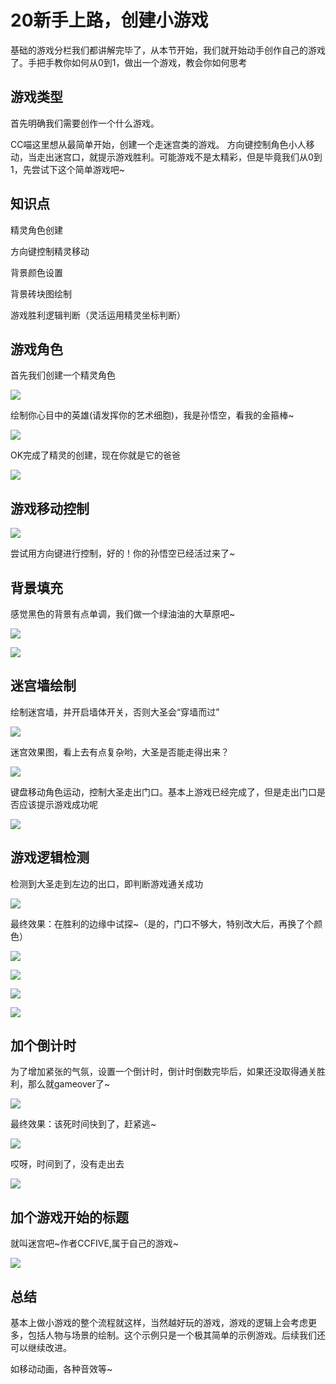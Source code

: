 # 20新手上路，创建小游戏

基础的游戏分栏我们都讲解完毕了，从本节开始，我们就开始动手创作自己的游戏了。手把手教你如何从0到1，做出一个游戏，教会你如何思考

## 游戏类型

首先明确我们需要创作一个什么游戏。

CC喵这里想从最简单开始，创建一个走迷宫类的游戏。
方向键控制角色小人移动，当走出迷宫口，就提示游戏胜利。可能游戏不是太精彩，但是毕竟我们从0到1，先尝试下这个简单游戏吧~

## 知识点

精灵角色创建

方向键控制精灵移动

背景颜色设置

背景砖块图绘制

游戏胜利逻辑判断（灵活运用精灵坐标判断）

## 游戏角色

首先我们创建一个精灵角色

![](./image/c20_01.png)

绘制你心目中的英雄(请发挥你的艺术细胞)，我是孙悟空，看我的金箍棒~

![](./image/c20_02.png)

OK完成了精灵的创建，现在你就是它的爸爸

![](./image/c20_03.png)

## 游戏移动控制

![](./image/c20_04.png)

尝试用方向键进行控制，好的！你的孙悟空已经活过来了~

## 背景填充

感觉黑色的背景有点单调，我们做一个绿油油的大草原吧~

![](./image/c20_08.png)

![](./image/c20_09.png)

## 迷宫墙绘制

绘制迷宫墙，并开启墙体开关，否则大圣会“穿墙而过”

![](./image/c20_10.png)

迷宫效果图，看上去有点复杂哟，大圣是否能走得出来？

![](./image/c20_11.png)

键盘移动角色运动，控制大圣走出门口。基本上游戏已经完成了，但是走出门口是否应该提示游戏成功呢

![](./image/c20_12.png)

## 游戏逻辑检测

检测到大圣走到左边的出口，即判断游戏通关成功

![](./image/c20_13.png)

最终效果：在胜利的边缘中试探~（是的，门口不够大，特别改大后，再换了个颜色）

![](./image/c20_14.png)

![](./image/c20_15.png)

![](./image/c20_16.png)

![](./image/c20_17.png)

## 加个倒计时

为了增加紧张的气氛，设置一个倒计时，倒计时倒数完毕后，如果还没取得通关胜利，那么就gameover了~

![](./image/c20_18.png)

最终效果：该死时间快到了，赶紧逃~

![](./image/c20_19.png)

哎呀，时间到了，没有走出去

![](./image/c20_20.png)

## 加个游戏开始的标题

就叫迷宫吧~作者CCFIVE,属于自己的游戏~

![](./image/c20_21.png)

## 总结

基本上做小游戏的整个流程就这样，当然越好玩的游戏，游戏的逻辑上会考虑更多，包括人物与场景的绘制。这个示例只是一个极其简单的示例游戏。后续我们还可以继续改进。

如移动动画，各种音效等~
